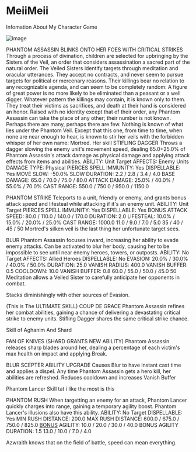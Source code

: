 # MeiiMeii
Infomation About My Character Game

![image](https://user-images.githubusercontent.com/128576237/226827987-88974398-a688-4847-a7b3-42cf8b4888e4.png)

PHANTOM ASSASSIN
BLINKS ONTO HER FOES WITH CRITICAL STRIKES
Through a process of divination, children are selected for upbringing by the Sisters of the Veil, an order that considers assassination a sacred part of the natural order. The Veiled Sisters identify targets through meditation and oracular utterances. They accept no contracts, and never seem to pursue targets for political or mercenary reasons. Their killings bear no relation to any recognizable agenda, and can seem to be completely random: A figure of great power is no more likely to be eliminated than a peasant or a well digger. Whatever pattern the killings may contain, it is known only to them. They treat their victims as sacrifices, and death at their hand is considered an honor. Raised with no identity except that of their order, any Phantom Assassin can take the place of any other; their number is not known. Perhaps there are many, perhaps there are few. Nothing is known of what lies under the Phantom Veil. Except that this one, from time to time, when none are near enough to hear, is known to stir her veils with the forbidden whisper of her own name: Mortred.
Her skill
STIFLING DAGGER
Throws a dagger slowing the enemy unit's movement speed, dealing 65.0+25.0% of Phantom Assassin's attack damage as physical damage and applying attack effects from items and abilities.
ABILITY:
Unit Target
AFFECTS:
Enemy Units
DAMAGE TYPE:
Physical
PIERCES SPELL IMMUNITY:
Yes
DISPELLABLE:
Yes
MOVE SLOW:
-50.0%
SLOW DURATION:
2.2 / 2.8 / 3.4 / 4.0
BASE DAMAGE:
65.0 / 70.0 / 75.0 / 80.0
ATTACK DAMAGE:
25.0% / 40.0% / 55.0% / 70.0%
CAST RANGE:
550.0 / 750.0 / 950.0 / 1150.0

PHANTOM STRIKE
Teleports to a unit, friendly or enemy, and grants bonus attack speed and lifesteal while attacking if it's an enemy unit.
ABILITY:
Unit Target
PIERCES SPELL IMMUNITY:
Yes
DISPELLABLE:
Yes
BONUS ATTACK SPEED:
80.0 / 110.0 / 140.0 / 170.0
DURATION:
2.0
LIFESTEAL:
10.0% / 15.0% / 20.0% / 25.0%
CAST RANGE:
1000.0
11.0 / 9.0 / 7.0 / 5.0
35 / 40 / 45 / 50
Mortred's silken veil is the last thing her unfortunate target sees.

BLUR
Phantom Assassin focuses inward, increasing her ability to evade enemy attacks. Can be activated to blur her body, causing her to be impossible to see until near enemy heroes, towers, or outposts.
ABILITY:
No Target
AFFECTS:
Allied Heroes
DISPELLABLE:
No
EVASION:
20.0% / 30.0% / 40.0% / 50.0%
DURATION:
25.0
VANISH RADIUS:
400.0
VANISH BUFFER:
0.5
COOLDOWN:
10.0
VANISH BUFFER:
0.8
60.0 / 55.0 / 50.0 / 45.0
50
Meditation allows a Veiled Sister to carefully anticipate her opponents in combat.

Stacks diminishingly with other sources of Evasion.

(This is The ULTIMATE SKILL)
COUP DE GRACE
Phantom Assassin refines her combat abilities, gaining a chance of delivering a devastating critical strike to enemy units. Stifling Dagger shares the same critical strike chance.

Skill of Aghanim And Shard

FAN OF KNIVES
(SHARD GRANTS NEW ABILITY)
Phantom Assassin releases sharp blades around her, dealing a percentage of each victim's max health on impact and applying Break.

BLUR
SCEPTER ABILITY UPGRADE
Causes Blur to have instant cast time and applies a dispel. Any time Phantom Assassin gets a hero kill, her abilities are refreshed. Reduces cooldown and increases Vanish Buffer

Phantom Lancer Skill tat i like the most is this

PHANTOM RUSH
When targetting an enemy for an attack, Phantom Lancer quickly charges into range, gaining a temporary agility boost. Phantom Lancer's illusions also have this ability.
ABILITY:
No Target
DISPELLABLE:
Yes
MIN RUSH DISTANCE:
200.0
MAX RUSH DISTANCE:
600.0 / 675.0 / 750.0 / 825.0
<a href="https://bit.ly/3JJg1r3">BONUS</a> AGILITY:
10.0 / 20.0 / 30.0 / 40.0
BONUS AGILITY DURATION:
1.5
13.0 / 10.0 / 7.0 / 4.0

Azwraith knows that on the field of battle, speed can mean everything.
